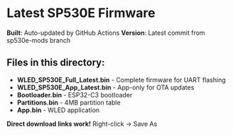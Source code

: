 # Latest SP530E Firmware

**Built**: Auto-updated by GitHub Actions
**Version**: Latest commit from sp530e-mods branch

## Files in this directory:

- **WLED_SP530E_Full_Latest.bin** - Complete firmware for UART flashing
- **WLED_SP530E_App_Latest.bin** - App-only for OTA updates  
- **Bootloader.bin** - ESP32-C3 bootloader
- **Partitions.bin** - 4MB partition table
- **App.bin** - WLED application

**Direct download links work!** Right-click → Save As